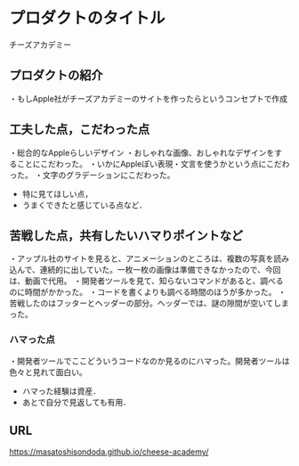 # プロダクトのタイトル
チーズアカデミー
## プロダクトの紹介
・もしApple社がチーズアカデミーのサイトを作ったらというコンセプトで作成
## 工夫した点，こだわった点
・総合的なAppleらしいデザイン
・おしゃれな画像、おしゃれなデザインをすることにこだわった。
・いかにAppleぽい表現・文言を使うかという点にこだわった。
・文字のグラデーションにこだわった。
- 特に見てほしい点，
- うまくできたと感じている点など．

## 苦戦した点，共有したいハマりポイントなど
・アップル社のサイトを見ると、アニメーションのところは、複数の写真を読み込んで、連続的に出していた。一枚一枚の画像は準備できなかったので、今回は、動画で代用。
・開発者ツールを見て、知らないコマンドがあると、調べるのに時間がかかった。
・コードを書くよりも調べる時間のほうが多かった。
・苦戦したのはフッターとヘッダーの部分。ヘッダーでは、謎の隙間が空いてしまった。
### ハマった点
・開発者ツールでここどういうコードなのか見るのにハマった。開発者ツールは色々と見れて面白い。
- ハマった経験は資産．
- あとで自分で見返しても有用．
## URL
https://masatoshisondoda.github.io/cheese-academy/
